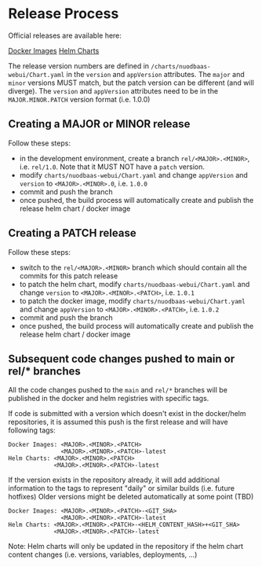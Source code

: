 # Release Process

Official releases are available here:

[Docker Images](github.com/nuodb/nuodbaas-webui/container/nuodbaas-webui)
[Helm Charts](https://github.com/nuodb/nuodbaas-webui/blob/gh-pages/index.yaml)

The release version numbers are defined in `/charts/nuodbaas-webui/Chart.yaml` in the `version` and `appVersion` attributes.
The `major` and `minor` versions MUST match, but the patch version can be different (and will diverge).
The `version` and `appVersion` attributes need to be in the `MAJOR.MINOR.PATCH` version format (i.e. 1.0.0)

## Creating a MAJOR or MINOR release

Follow these steps:
- in the development environment, create a branch `rel/<MAJOR>.<MINOR>`, i.e. `rel/1.0`. Note that it MUST NOT have a `patch` version.
- modify `charts/nuodbaas-webui/Chart.yaml` and change `appVersion` and `version` to `<MAJOR>.<MINOR>.0`, i.e. `1.0.0`
- commit and push the branch
- once pushed, the build process will automatically create and publish the release helm chart / docker image

## Creating a PATCH release

Follow these steps:
- switch to the `rel/<MAJOR>.<MINOR>` branch which should contain all the commits for this patch release
- to patch the helm chart, modify `charts/nuodbaas-webui/Chart.yaml` and change `version` to `<MAJOR>.<MINOR>.<PATCH>`, i.e. `1.0.1`
- to patch the docker image, modify `charts/nuodbaas-webui/Chart.yaml` and change `appVersion` to `<MAJOR>.<MINOR>.<PATCH>`, i.e. `1.0.2`
- commit and push the branch
- once pushed, the build process will automatically create and publish the release helm chart / docker image

## Subsequent code changes pushed to main or rel/* branches

All the code changes pushed to the `main` and `rel/*` branches will be published in the docker and helm registries with specific tags.

If code is submitted with a version which doesn't exist in the docker/helm repositories, it is assumed this push is the first release and will have following tags:

```
Docker Images: <MAJOR>.<MINOR>.<PATCH>
               <MAJOR>.<MINOR>.<PATCH>-latest
Helm Charts: <MAJOR>.<MINOR>.<PATCH>
             <MAJOR>.<MINOR>.<PATCH>-latest
```

If the version exists in the repository already, it will add additional information to the tags to represent "daily" or similar builds (i.e. future hotfixes)
Older versions might be deleted automatically at some point (TBD)

```
Docker Images: <MAJOR>.<MINOR>.<PATCH>-<GIT_SHA>
               <MAJOR>.<MINOR>.<PATCH>-latest
Helm Charts: <MAJOR>.<MINOR>.<PATCH>-<HELM_CONTENT_HASH>+<GIT_SHA>
             <MAJOR>.<MINOR>.<PATCH>-latest
```

Note: Helm charts will only be updated in the repository if the helm chart content changes (i.e. versions, variables, deployments, ...)
